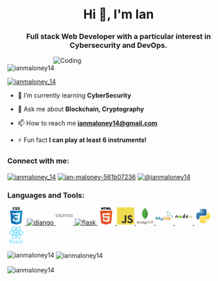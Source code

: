 <h1 align="center">Hi 👋, I'm Ian</h1>
<h3 align="center">Full stack Web Developer with a particular interest in Cybersecurity and DevOps.</h3>
<img align="right" alt="Coding" width="400" src="https://miro.medium.com/max/1400/1*vJjJ3Mdok6Rvxx85IIRqBQ.gif">


<p align="left"> <img src="https://komarev.com/ghpvc/?username=ianmaloney14&label=Profile%20views&color=0e75b6&style=flat" alt="ianmaloney14" /> </p>

<p align="left"> <a href="https://twitter.com/ianmaloney_14" target="blank"><img src="https://img.shields.io/twitter/follow/ianmaloney_14?logo=twitter&style=for-the-badge" alt="ianmaloney_14" /></a> </p>

- 🌱 I’m currently learning **CyberSecurity**

- 💬 Ask me about **Blockchain, Cryptography**

- 📫 How to reach me **ianmaloney14@gmail.com**

- ⚡ Fun fact **I can play at least 6 instruments!**

<h3 align="left">Connect with me:</h3>
<p align="left">
<a href="https://twitter.com/ianmaloney_14" target="blank"><img align="center" src="https://raw.githubusercontent.com/rahuldkjain/github-profile-readme-generator/master/src/images/icons/Social/twitter.svg" alt="ianmaloney_14" height="30" width="40" /></a>
<a href="https://linkedin.com/in/ian-maloney-561b07236" target="blank"><img align="center" src="https://raw.githubusercontent.com/rahuldkjain/github-profile-readme-generator/master/src/images/icons/Social/linked-in-alt.svg" alt="ian-maloney-561b07236" height="30" width="40" /></a>
<a href="https://instagram.com/@ianmaloney14" target="blank"><img align="center" src="https://raw.githubusercontent.com/rahuldkjain/github-profile-readme-generator/master/src/images/icons/Social/instagram.svg" alt="@ianmaloney14" height="30" width="40" /></a>
</p>

<h3 align="left">Languages and Tools:</h3>
<p align="left"> <a href="https://www.w3schools.com/css/" target="_blank" rel="noreferrer"> <img src="https://raw.githubusercontent.com/devicons/devicon/master/icons/css3/css3-original-wordmark.svg" alt="css3" width="40" height="40"/> </a> <a href="https://www.djangoproject.com/" target="_blank" rel="noreferrer"> <img src="https://cdn.worldvectorlogo.com/logos/django.svg" alt="django" width="40" height="40"/> </a> <a href="https://expressjs.com" target="_blank" rel="noreferrer"> <img src="https://raw.githubusercontent.com/devicons/devicon/master/icons/express/express-original-wordmark.svg" alt="express" width="40" height="40"/> </a> <a href="https://flask.palletsprojects.com/" target="_blank" rel="noreferrer"> <img src="https://www.vectorlogo.zone/logos/pocoo_flask/pocoo_flask-icon.svg" alt="flask" width="40" height="40"/> </a> <a href="https://www.w3.org/html/" target="_blank" rel="noreferrer"> <img src="https://raw.githubusercontent.com/devicons/devicon/master/icons/html5/html5-original-wordmark.svg" alt="html5" width="40" height="40"/> </a> <a href="https://developer.mozilla.org/en-US/docs/Web/JavaScript" target="_blank" rel="noreferrer"> <img src="https://raw.githubusercontent.com/devicons/devicon/master/icons/javascript/javascript-original.svg" alt="javascript" width="40" height="40"/> </a> <a href="https://www.mongodb.com/" target="_blank" rel="noreferrer"> <img src="https://raw.githubusercontent.com/devicons/devicon/master/icons/mongodb/mongodb-original-wordmark.svg" alt="mongodb" width="40" height="40"/> </a> <a href="https://www.mysql.com/" target="_blank" rel="noreferrer"> <img src="https://raw.githubusercontent.com/devicons/devicon/master/icons/mysql/mysql-original-wordmark.svg" alt="mysql" width="40" height="40"/> </a> <a href="https://nodejs.org" target="_blank" rel="noreferrer"> <img src="https://raw.githubusercontent.com/devicons/devicon/master/icons/nodejs/nodejs-original-wordmark.svg" alt="nodejs" width="40" height="40"/> </a> <a href="https://www.python.org" target="_blank" rel="noreferrer"> <img src="https://raw.githubusercontent.com/devicons/devicon/master/icons/python/python-original.svg" alt="python" width="40" height="40"/> </a> <a href="https://reactjs.org/" target="_blank" rel="noreferrer"> <img src="https://raw.githubusercontent.com/devicons/devicon/master/icons/react/react-original-wordmark.svg" alt="react" width="40" height="40"/> </a> </p>

<p><img align="left" src="https://github-readme-stats.vercel.app/api/top-langs?username=ianmaloney14&show_icons=true&locale=en&layout=compact" alt="ianmaloney14" /></p>

<p>&nbsp;<img align="center" src="https://github-readme-stats.vercel.app/api?username=ianmaloney14&show_icons=true&locale=en" alt="ianmaloney14" /></p>

<p><img align="center" src="https://github-readme-streak-stats.herokuapp.com/?user=ianmaloney14&" alt="ianmaloney14" /></p>
